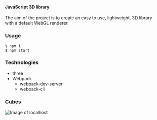 #### JavaScript 3D library ####

The aim of the project is to create an easy to use, lightweight, 3D library with a default WebGL renderer.

### Usage ###

```
$ npm i
$ npm start
```

### Technologies ###

- three
- Webpack
    - webpack-dev-server
    - webpack-cli

### Cubes ###
![Image of localhost](https://res.cloudinary.com/dmuh3z4hu/image/upload/v1564363968/3js/cubes.png)
